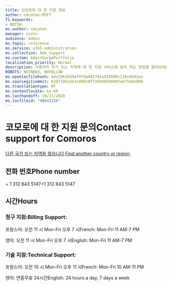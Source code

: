 ```yaml
---
title: 코모로에 대 한 지원 정보
author: cmcatee-MSFT
f1.keywords:
- NOCSH
ms.author: cmcatee
manager: scotv
audience: Admin
ms.topic: reference
ms.service: o365-administration
ms.collection: Adm_Support
ms.custom: AdminSurgePortfolio
localization_priority: Normal
description: 사용자의 국가 또는 지역에 대 한 지원 서비스에 문의 하는 방법을 알아보세요.
ROBOTS: NOINDEX, NOFOLLOW
ms.openlocfilehash: ede29638d9af979a481701a424500c136c6b01ea
ms.sourcegitcommit: 628f195cbe3c00910f7350d8b09997a675dde989
ms.translationtype: MT
ms.contentlocale: ko-KR
ms.lasthandoff: 10/21/2020
ms.locfileid: "48643226"
---
```

# <a name="contact-support-for-comoros"></a><span data-ttu-id="fc11c-103">코모로에 대 한 지원 문의</span><span class="sxs-lookup"><span data-stu-id="fc11c-103">Contact support for Comoros</span></span>

<span data-ttu-id="fc11c-104">[다른 국가 또는 지역을 찾습니다](../contact-support-for-business-products.md).</span><span class="sxs-lookup"><span data-stu-id="fc11c-104">[Find another country or region](../contact-support-for-business-products.md).</span></span>

## <a name="phone-number"></a><span data-ttu-id="fc11c-105">전화 번호</span><span class="sxs-lookup"><span data-stu-id="fc11c-105">Phone number</span></span>
<span data-ttu-id="fc11c-106">+ 1 312 843 5147</span><span class="sxs-lookup"><span data-stu-id="fc11c-106">+1 312 843 5147</span></span>

## <a name="hours"></a><span data-ttu-id="fc11c-107">시간</span><span class="sxs-lookup"><span data-stu-id="fc11c-107">Hours</span></span>
### <a name="billing-support"></a><span data-ttu-id="fc11c-108">청구 지원:</span><span class="sxs-lookup"><span data-stu-id="fc11c-108">Billing Support:</span></span>

<span data-ttu-id="fc11c-109">프랑스어: 오전 11 시 Mon-Fri 오후 7 시</span><span class="sxs-lookup"><span data-stu-id="fc11c-109">French: Mon-Fri 11 AM-7 PM</span></span>

<span data-ttu-id="fc11c-110">영어: 오전 11 시 Mon-Fri 오후 7 시</span><span class="sxs-lookup"><span data-stu-id="fc11c-110">English: Mon-Fri 11 AM-7 PM</span></span>

### <a name="technical-support"></a><span data-ttu-id="fc11c-111">기술 지원:</span><span class="sxs-lookup"><span data-stu-id="fc11c-111">Technical Support:</span></span>

<span data-ttu-id="fc11c-112">프랑스어: 오전 10 시 Mon-Fri 오후 11 시</span><span class="sxs-lookup"><span data-stu-id="fc11c-112">French: Mon-Fri 10 AM-11 PM</span></span>

<span data-ttu-id="fc11c-113">영어: 연중무휴 24시간</span><span class="sxs-lookup"><span data-stu-id="fc11c-113">English: 24 hours a day, 7 days a week</span></span>
